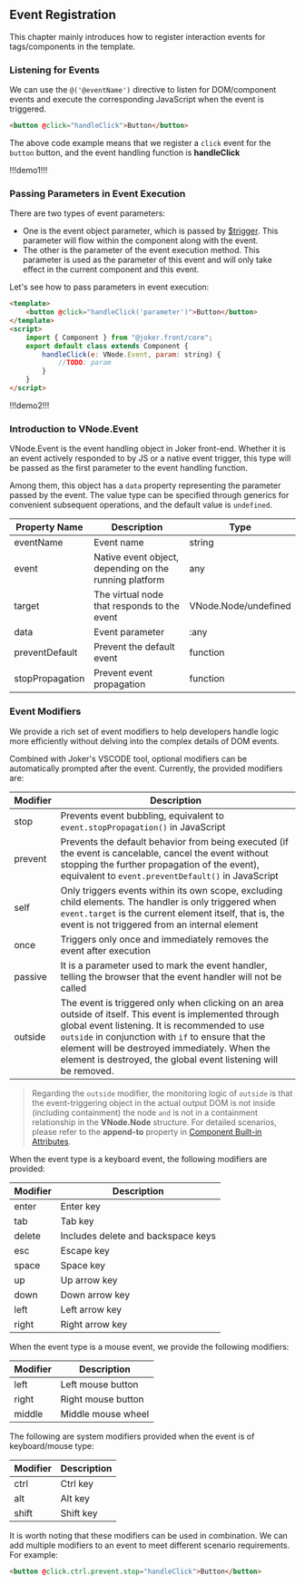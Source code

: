 ## Event Registration

This chapter mainly introduces how to register interaction events for tags/components in the template.

### Listening for Events

We can use the `@('@eventName')` directive to listen for DOM/component events and execute the corresponding JavaScript when the event is triggered.

```html
<button @click="handleClick">Button</button>
```

The above code example means that we register a `click` event for the `button` button, and the event handling function is **handleClick**

!!!demo1!!!

### Passing Parameters in Event Execution

There are two types of event parameters:

-   One is the event object parameter, which is passed by [$trigger](/base/component-api). This parameter will flow within the component along with the event.
-   The other is the parameter of the event execution method. This parameter is used as the parameter of this event and will only take effect in the current component and this event.

Let's see how to pass parameters in event execution:

```html
<template>
    <button @click="handleClick('parameter')">Button</button>
</template>
<script>
    import { Component } from "@joker.front/core";
    export default class extends Component {
        handleClick(e: VNode.Event, param: string) {
            //TODO: param
        }
    }
</script>
```

!!!demo2!!!

### Introduction to VNode.Event

VNode.Event is the event handling object in Joker front-end. Whether it is an event actively responded to by JS or a native event trigger, this type will be passed as the first parameter to the event handling function.

Among them, this object has a `data` property representing the parameter passed by the event. The value type can be specified through generics for convenient subsequent operations, and the default value is `undefined`.

| Property Name   | Description                                            | Type                 |
| --------------- | ------------------------------------------------------ | -------------------- |
| eventName       | Event name                                             | string               |
| event           | Native event object, depending on the running platform | any                  |
| target          | The virtual node that responds to the event            | VNode.Node/undefined |
| data            | Event parameter                                        | <T>:any              |
| preventDefault  | Prevent the default event                              | function             |
| stopPropagation | Prevent event propagation                              | function             |

### Event Modifiers

We provide a rich set of event modifiers to help developers handle logic more efficiently without delving into the complex details of DOM events.

Combined with Joker's VSCODE tool, optional modifiers can be automatically prompted after the event. Currently, the provided modifiers are:

| Modifier | Description                                                                                                                                                                                                                                                                                                                        |
| -------- | ---------------------------------------------------------------------------------------------------------------------------------------------------------------------------------------------------------------------------------------------------------------------------------------------------------------------------------- |
| stop     | Prevents event bubbling, equivalent to `event.stopPropagation()` in JavaScript                                                                                                                                                                                                                                                     |
| prevent  | Prevents the default behavior from being executed (if the event is cancelable, cancel the event without stopping the further propagation of the event), equivalent to `event.preventDefault()` in JavaScript                                                                                                                       |
| self     | Only triggers events within its own scope, excluding child elements. The handler is only triggered when `event.target` is the current element itself, that is, the event is not triggered from an internal element                                                                                                                 |
| once     | Triggers only once and immediately removes the event after execution                                                                                                                                                                                                                                                               |
| passive  | It is a parameter used to mark the event handler, telling the browser that the event handler will not be called                                                                                                                                                                                                                    |
| outside  | The event is triggered only when clicking on an area outside of itself. This event is implemented through global event listening. It is recommended to use `outside` in conjunction with `if` to ensure that the element will be destroyed immediately. When the element is destroyed, the global event listening will be removed. |

> Regarding the `outside` modifier, the monitoring logic of `outside` is that the event-triggering object in the actual output DOM is not inside (including containment) the node `and` is not in a containment relationship in the **VNode.Node** structure. For detailed scenarios, please refer to the **append-to** property in [Component Built-in Attributes](/base/template-property).

When the event type is a keyboard event, the following modifiers are provided:

| Modifier | Description                        |
| -------- | ---------------------------------- |
| enter    | Enter key                          |
| tab      | Tab key                            |
| delete   | Includes delete and backspace keys |
| esc      | Escape key                         |
| space    | Space key                          |
| up       | Up arrow key                       |
| down     | Down arrow key                     |
| left     | Left arrow key                     |
| right    | Right arrow key                    |

When the event type is a mouse event, we provide the following modifiers:

| Modifier | Description        |
| -------- | ------------------ |
| left     | Left mouse button  |
| right    | Right mouse button |
| middle   | Middle mouse wheel |

The following are system modifiers provided when the event is of keyboard/mouse type:

| Modifier | Description |
| -------- | ----------- |
| ctrl     | Ctrl key    |
| alt      | Alt key     |
| shift    | Shift key   |

It is worth noting that these modifiers can be used in combination. We can add multiple modifiers to an event to meet different scenario requirements. For example:

```html
<button @click.ctrl.prevent.stop="handleClick">Button</button>
```
